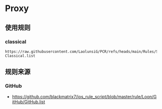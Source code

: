 # Proxy

## 使用规则

### classical
```
https://raw.githubusercontent.com/LaolunsiG/PCR/refs/heads/main/Rules/Shadowrocket/GFWLite/GFWLite-Classical.list
```

## 规则来源

### GitHub
- https://github.com/blackmatrix7/ios_rule_script/blob/master/rule/Loon/GitHub/GitHub.list


